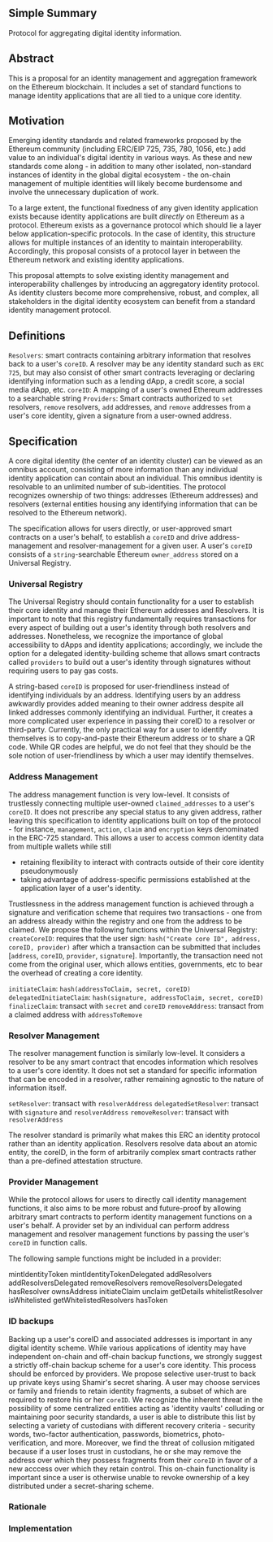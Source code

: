 ## Simple Summary
Protocol for aggregating digital identity information.

## Abstract
This is a proposal for an identity management and aggregation framework on the Ethereum blockchain. It includes a set of standard functions to manage identity applications that are all tied to a unique core identity.

## Motivation
Emerging identity standards and related frameworks proposed by the Ethereum community (including ERC/EIP 725, 735, 780, 1056, etc.) add value to an individual's digital identity in various ways. As these and new standards come along - in addition to many other isolated, non-standard instances of identity in the global digital ecosystem - the on-chain management of multiple identities will likely become burdensome and involve the unnecessary duplication of work.

To a large extent, the functional fixedness of any given identity application exists because identity applications are built *directly* on Ethereum as a protocol. Ethereum exists as a governance protocol which should lie a layer below application-specific protocols. In the case of identity, this structure allows for multiple instances of an identity to maintain interoperability. Accordingly, this proposal consists of a protocol layer in between the Ethereum network and existing identity applications.

This proposal attempts to solve existing identity management and interoperability challenges by introducing an aggregatory identity protocol. As identity clusters become more comprehensive, robust, and complex, all stakeholders in the digital identity ecosystem can benefit from a standard identity management protocol.

## Definitions
`Resolvers`: smart contracts containing arbitrary information that resolves back to a user's `coreID`. A resolver may be any identity standard such as  `ERC 725`, but may also consist of other smart contracts leveraging or declaring identifying information such as a lending dApp, a credit score, a social media dApp, etc.
`coreID`: A mapping of a user's owned Ethereum addresses to a searchable string
`Providers`: Smart contracts authorized to `set` resolvers, `remove` resolvers, `add` addresses, and `remove` addresses from a user's core identity, given a signature from a user-owned address.

## Specification
A core digital identity (the center of an identity cluster) can be viewed as an omnibus account, consisting of more information than any individual identity application can contain about an individual. This omnibus identity is resolvable to an unlimited number of sub-identities. The protocol recognizes ownership of two things: addresses (Ethereum addresses) and resolvers (external entities housing any identifying information that can be resolved to the Ethereum network).

The specification allows for users directly, or user-approved smart contracts on a user's behalf, to establish a `coreID` and drive address-management and resolver-management for a given user. A user's `coreID` consists of a `string`-searchable Ethereum `owner_address` stored on a Universal Registry.


### Universal Registry
The Universal Registry should contain functionality for a user to establish their core identity and manage their Ethereum addresses and Resolvers. It is important to note that this registry fundamentally requires transactions for every aspect of building out a user's identity through both resolvers and addresses. Nonetheless, we recognize the importance of global accessibility to dApps and identity applications; accordingly, we include the option for a delegated identity-building scheme that allows smart contracts called `providers` to build out a user's identity through signatures without requiring users to pay gas costs.

A string-based `coreID` is proposed for user-friendliness instead of identifying individuals by an address. Identifying users by an address awkwardly provides added meaning to their owner address despite all linked addresses commonly identifying an individual. Further, it creates a more complicated user experience in passing their coreID to a resolver or third-party. Currently, the only practical way for a user to identify themselves is to copy-and-paste their Ethereum address or to share a QR code. While QR codes are helpful, we do not feel that they should be the sole notion of user-friendliness by which a user may identify themselves.

### Address Management
The address management function is very low-level. It consists of trustlessly connecting multiple user-owned `claimed_addresses` to a user's `coreID`. It does not prescribe any special status to any given address, rather leaving this specification to identity applications built on top of the protocol - for instance, `management`, `action`, `claim` and `encryption` keys denominated in the ERC-725 standard. This allows a user to access common identity data from multiple wallets while still
- retaining flexibility to interact with contracts outside of their core identity pseudonymously
- taking advantage of address-specific permissions established at the application layer of a user's identity.

Trustlessness in the address management function is achieved through a signature and verification scheme that requires two transactions - one from an address already within the registry and one from the address to be claimed.
We propose the following functions within the Universal Registry:
`createCoreID`: requires that the user sign: `hash("Create core ID", address, coreID, provider)` after which a transaction can be submitted that includes [`address`, `coreID`, `provider`, `signature`]. Importantly, the transaction need not come from the original user, which allows entities, governments, etc to bear the overhead of creating a core identity.

`initiateClaim`: `hash(addressToClaim, secret, coreID)`
`delegatedInitiateClaim`: `hash(signature, addressToClaim, secret, coreID)`
`finalizeClaim`: transact with `secret` and `coreID`
`removeAddress`: transact from a claimed address with `addressToRemove`


### Resolver Management
The resolver management function is similarly low-level. It considers a resolver to be any smart contract that encodes information which resolves to a user's core identity. It does not set a standard for specific information that can be encoded in a resolver, rather remaining agnostic to the nature of information itself.

`setResolver`: transact with `resolverAddress`
`delegatedSetResolver`: transact with `signature` and `resolverAddress`
`removeResolver`: transact with `resolverAddress`

The resolver standard is primarily what makes this ERC an identity protocol rather than an identity application. Resolvers resolve data about an atomic entity, the coreID, in the form of arbitrarily complex smart contracts rather than a pre-defined attestation structure.

### Provider Management
While the protocol allows for users to directly call identity management functions, it also aims to be more robust and future-proof by allowing arbitrary smart contracts to perform identity management functions on a user's behalf. A provider set by an individual can perform address management and resolver management functions by passing the user's `coreID` in function calls.


The following sample functions might be included in a provider:


mintIdentityToken
mintIdentityTokenDelegated
addResolvers
addResolversDelegated
removeResolvers
removeResolversDelegated
hasResolver
ownsAddress
initiateClaim
unclaim
getDetails
whitelistResolver
isWhitelisted
getWhitelistedResolvers
hasToken

### ID backups
Backing up a user's coreID and associated addresses is important in any digital identity scheme. While various applications of identity may have independent on-chain and off-chain backup functions, we strongly suggest a strictly off-chain backup scheme for a user's core identity. This process should be enforced by providers. We propose selective user-trust to back up private keys using Shamir's secret sharing. A user may choose services or family and friends to retain identity fragments, a subset of which are required to restore his or her `coreID`. We recognize the inherent threat in the possibility of some centralized entities acting as 'identity vaults' colluding or maintaining poor security standards, a user is able to distribute this list by selecting a variety of custodians with different recovery criteria - security words, two-factor authentication, passwords, biometrics, photo-verification, and more. Moreover, we find the threat of collusion mitigated because if a user loses trust in custodians, he or she may remove the address over which they possess fragments from their `coreID` in favor of a new acccess over which they retain control. This on-chain functionality is important since a user is otherwise unable to revoke ownership of a key distributed under a secret-sharing scheme.

### Rationale

### Implementation
